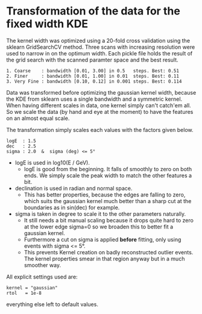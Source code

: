 # Transformation of the data for the fixed width KDE

The kernel width was optimized using a 20-fold cross validation using the sklearn GridSearchCV method.
Three scans with increasing resolution were used to narrow in on the optimum width.
Each pickle file holds the result of the grid search with the scanned paramter space and the best result.

    1. Coarse    : bandwidth [0.01, 3.00] in 0.5   steps. Best: 0.51
    2. Finer     : bandwidth [0.01, 1.00] in 0.01  steps. Best: 0.11
    3. Very Fine : bandwidth [0.10, 0.12] in 0.001 steps. Best: 0.114

Data was transformed before optimizing the gaussian kernel width, because the KDE from sklearn uses a single bandwidth and a symmetric kernel.
When having different scales in data, one kernel simply can't catch'em all.
So we scale the data (by hand and eye at the moment) to have the features on an almost equal scale.

The transformation simply scales each values with the factors given below.

    logE  : 1.5
    dec   : 2.5
    sigma : 2.0  &  sigma (deg) <= 5°

- logE is used in log10(E / GeV).
    + logE is good from the beginning. It falls of smoothly to zero on both ends. We simply scale the peak width to match the other features a bit.
- declination is used in radian and normal space.
    + This has better properties, because the edges are falling to zero, which suits the gaussian kernel much better than a sharp cut at the boundaries as in sin(dec) for example.
- sigma is taken in degree to scale it to the other parameters naturally.
    + It still needs a bit manual scaling because it drops quite hard to zero at the lower edge sigma=0 so we broaden this to better fit a gaussian kernel.
    + Furthermore a cut on sigma is applied **before** fitting, only using events with sigma <= 5°.
    + This prevents Kernel creation on badly reconstructed outlier events. The kernel properties smear in that region anyway but in a much smoother way.

All explicit settings used are:

    kernel = "gaussian"
    rtol   = 1e-8

everything else left to default values.
